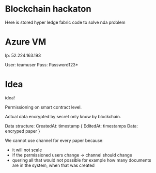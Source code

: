 # Blockchain hackaton
Here is stored hyper ledge fabric code to solve nda problem


# Azure VM

Ip: 52.224.163.193

User: teamuser
Pass: Password123*


# Idea

idea!

Permissioning on smart contract level.

Actual data encrypted by secret only know by blockchain.

Data structure:
    CreatedAt: timestamp
{
    EditedAt: timestamps
    Data: encryped paper
}

We cannot use channel for every paper because:
- it will not scale
- If the permissioned users change -> channel should change
- quering all that would not possible for example how many documents are in the system,
when that was created

